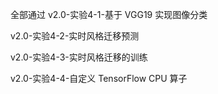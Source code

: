 全部通过
v2.0-实验4-1-基于 VGG19 实现图像分类

v2.0-实验4-2-实时风格迁移预测

v2.0-实验4-3-实时风格迁移的训练

v2.0-实验4-4-自定义 TensorFlow CPU 算子
